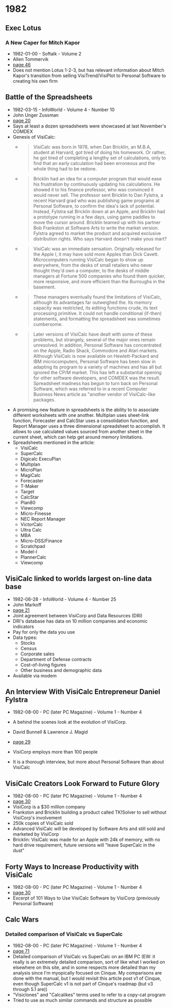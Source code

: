 # 1982

## Exec Lotus

### A New Caper for Mitch Kapor

- 1982-01-00 - Softalk - Volume 2
- Allen Tommervik
- [page 46](https://archive.org/details/softalkv2n05jan1982/page/46/mode/2up?q=visicalc&view=theater)
- Does not mention Lotus 1-2-3, but has relevant information about Mitch Kapor's transition from selling VisiTrend/VisiPlot to Personal Software to creating his own firm

## Battle of the Spreadsheets

- 1982-03-15 - InfoWorld - Volume 4 - Number 10
- John Unger Zussman
- [page 20](https://books.google.com/books?id=gD4EAAAAMBAJ&lpg=PA21&pg=PA20#v=onepage&q&f=true)
- Says at least a dozen spreadsheets were showcased at last November's COMDEX
- Genesis of VisiCalc:
  - > VisiCalc was born in 1978, when Dan Bricklin, an M.B.A, student at Harvard, got tired of doing his homework. Or rather, he got tired of completing a lengthy set of calculations, only to find that an early calculation had been erroneous and the whole thing had to be redone.
  - > Bricklin had an idea for a computer program that would ease his frustration by continuously updating his calculations. He showed it to his finance professor, who was convinced it would never sell. The professor sent Bricklin to Dan Fylstra, a recent Harvard grad who was publishing game programs at Personal Software, to confirm the idea's lack of potential. Instead, Fylstra sat Bricklin down at an Apple, and Bricklin had a prototype running in a few days, using game paddles to move the cursor around. Bricklin teamed up with his partner Bob Frankston at Software Arts to write the market version. Fylstra agreed to market the product and acquired exclusive distribution rights. Who says Harvard doesn't make yous mart?
  - > VisiCalc was an immediate sensation. Originally released for the Apple I, it may have sold more Apples than Dick Cavett. Microcomputers running VisiCalc began to show up everywhere, from the desks of small retailers who never thought they'd own a computer, to the desks of middle managers at Fortune 500 companies who found them quicker, more responsive, and more efficient than the Burroughs in the basement.
  - > These managers eventually found the limitations of VisiCalc, although its advantages far outweighed the. Its memory capacity was restricted, its editing functions crude, its text processing primitive. It could not handle conditional (if-then) statements, and formatting the spreadsheet was sometimes cumbersome.
  - > Later versions of VisiCalc have dealt with some of these problems, but strangely, several of the major ones remain unresolved. In addition, Personal Software has concentrated on the Apple, Radio Shack, Commodore and Atari markets. Although VisiCalc is now available on Hewlett-Packard and IBM microcomputers, Personal Software has been slow in adapting its program to a variety of machines and has all but ignored the CP/M market. This has left a substantial opening for other software developers, and COMDEX was the result. Spreadsheet madness has begun to turn back on Personal Software, which was referred to in a recent Computer Business News article as "another vendor of VisiCalc-like packages.
- A promising new feature in spreadsheets is the ability to to associate different worksheets with one another. Multiplan uses sheet-link function, Forecaster and CalcStar uses a consolidation function, and Report Manager uses a three dimensional spreadsheet to accomplish. It allows to use calculated values sourced from another sheet in the current sheet, which can help get around memory limitations.
- Spreadsheets mentioned in the article:
  - VisiCalc
  - SuperCalc
  - Digicalc ExecuPlan
  - Multiplan
  - MicroPlan
  - MagiCalc
  - Forecaster
  - T-Maker
  - Target
  - CalcStar
  - Plan80
  - Viewcomp
  - Micro-Finesse
  - NEC Report Manager
  - VictorCalc
  - Ultra Calc
  - MBA
  - Micro-DSS/Finance
  - Scratchpad
  - Model-I
  - PlannerCalc
  - Viewcomp
    <!-- todo: add all the above to the giant/readme if they didn't have any other article mention with more detail in 1982 -->

## VisiCalc linked to worlds largest on-line data base

- 1982-06-28 - InfoWorld - Volume 4 - Number 25
- John Markoff
- [page 21](https://books.google.com/books?id=ZTAEAAAAMBAJ&pg=PA21&dq=visicalc&hl=en&sa=X&ved=2ahUKEwih1or04oX1AhVpm2oFHex8AFY4ChDoAXoECAMQAg#v=onepage&q&f=true)
- Joint agreement between VisiCorp and Data Resources (DRI)
- DRI's database has data on 10 million companies and economic indicators
- Pay for only the data you use
- Data types:
  - Stocks
  - Census
  - Corporate sales
  - Department of Defense contracts
  - Cost-of-living figures
  - Other business and demographic data
- Available via modem

<!-- PC Magazine Volume 1 - Number 4 August '82 is phenomenal if you are looking for a rundown on spreadsheets from 1978-1982 or wanting to research of a book about spreadsheet history -->

## An Interview With VisiCalc Entrepreneur Daniel Fylstra

- 1982-08-00 - PC (later PC Magazine) - Volume 1 - Number 4
- A behind the scenes look at the evolution of VisiCorp.
- David Bunnell & Lawrence J. Magid
- [page 29](https://books.google.com/books?id=WYnHD9WSWdAC&pg=PA29&hl=en&sa=X&ved=2ahUKEwi7hL_q3YX1AhXEnGoFHdb9DwYQ6AF6BAgLEAI#v=onepage&q&f=true)

- VisiCorp employs more than 100 people
- It is a thorough interview, but more about Personal Software than about VisiCalc

## VisiCalc Creators Look Forward to Future Glory

- 1982-08-00 - PC (later PC Magazine) - Volume 1 - Number 4
- [page 30](https://books.google.com/books?id=WYnHD9WSWdAC&pg=PA30&hl=en&sa=X&ved=2ahUKEwi7hL_q3YX1AhXEnGoFHdb9DwYQ6AF6BAgLEAI#v=onepage&q&f=true)
- VisiCorp is a \$30 million company
- Frankston and Bricklin building a product called TK!Solver to sell without VisiCorp's involvement
- 250k copies of VisiCalc sold
- Advanced VisiCalc will be developed by Software Arts and still sold and marketed by VisiCorp
- Bricklin: VisiCalc was made for an Apple with 24k of memory, with no hard drive requirement, future versions will "leave SuperCalc in the dust"

## Forty Ways to Increase Productivity with VisiCalc

- 1982-08-00 - PC (later PC Magazine) - Volume 1 - Number 4
- [page 30](https://books.google.com/books?id=WYnHD9WSWdAC&pg=PA32&hl=en&sa=X&ved=2ahUKEwi7hL_q3YX1AhXEnGoFHdb9DwYQ6AF6BAgLEAI#v=onepage&q&f=true)
- Excerpt of 101 Ways to Use VisiCalc Software by VisiCorp (previously Personal Software)

## Calc Wars

### Detailed comparison of VisiCalc vs SuperCalc

- 1982-08-00 - PC (later PC Magazine) - Volume 1 - Number 4
- [page 71](https://books.google.com/books?id=WYnHD9WSWdAC&pg=PA71&hl=en&sa=X&ved=2ahUKEwi7hL_q3YX1AhXEnGoFHdb9DwYQ6AF6BAgLEAI#v=onepage&q&f=true)
- Detailed comparison of VisiCalc vs SuperCalc on an IBM PC (EW: it really is an extremely detailed comparison, sort of like what I worked on elsewhere on this site, and in some respects more detailed than my analysis since I'm myopically focused on Cinque. My comparisons are done with the manual, but I would revisit this article post v1 of Cinque, even though SuperCalc v1 is not part of Cinque's roadmap (but v3 through 5.1 are))
- "Visiclones" and "Calcalikes" terms used to refer to a copy-cat program
- Tried to use as much similar commands and structure as possible
